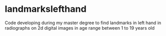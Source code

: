 # landmarkslefthand
Code developing during my master degree to find landmarks in left hand in radiographs on 2d digital images in age range between 1 to 19 years old

